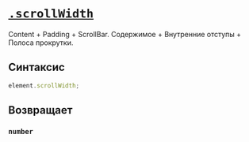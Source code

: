 # [`.scrollWidth`](../index.md)

Content + Padding + ScrollBar. Содержимое + Внутренние отступы + Полоса прокрутки.

## Синтаксис

```js
element.scrollWidth;
```

## Возвращает

### `number`
